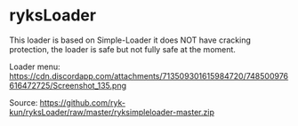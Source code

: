# ryksLoader
This loader is based on Simple-Loader it does NOT have cracking protection, the loader is safe but not fully safe at the moment.

Loader menu:
https://cdn.discordapp.com/attachments/713509301615984720/748500976616472725/Screenshot_135.png

Source:
https://github.com/ryk-kun/ryksLoader/raw/master/ryksimpleloader-master.zip
